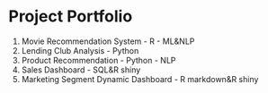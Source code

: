 # Project Portfolio
1. Movie Recommendation System  - R - ML&NLP
2. Lending Club Analysis - Python
3. Product Recommendation - Python - NLP
4. Sales Dashboard - SQL&R shiny 
5. Marketing Segment Dynamic Dashboard - R markdown&R shiny
